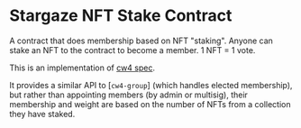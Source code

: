 # Stargaze NFT Stake Contract

A contract that does membership based on NFT "staking". Anyone can stake an NFT to the contract to become a member. 1 NFT = 1 vote.

This is an implementation of [cw4 spec](../../packages/cw4/README.md).

It provides a similar API to [`cw4-group`] (which handles elected membership), but rather than appointing members (by admin or multisig), their
membership and weight are based on the number of NFTs from a collection they have staked.
